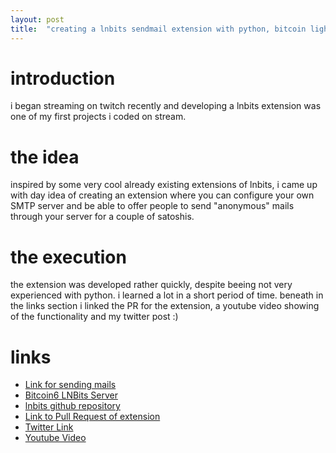 ```yaml
---
layout: post
title:  "creating a lnbits sendmail extension with python, bitcoin lightning"
---
```


introduction
============
i began streaming on twitch recently and developing a lnbits extension was one of my first projects i coded on stream.

the idea
========
inspired by some very cool already existing extensions of lnbits, i came up with day idea of creating an extension where you can configure your own SMTP server and be able to offer people to send "anonymous" mails through your server for a couple of satoshis.


the execution
=============
the extension was developed rather quickly, despite beeing not very experienced with python. i learned a lot in a short period of time. beneath in the links section i linked the PR for the extension, a youtube video showing of the functionality and my twitter post :)


links
=====

* [Link for sending mails](https://www.bitcoin6.net/sendmail/2TJ4LoRZQxkFahxixRqo6z)
* [Bitcoin6 LNBits Server](https://www.bitcoin6.net/)
* [lnbits github repository](https://github.com/lnbits/lnbits-legend/)
* [Link to Pull Request of extension](https://github.com/lnbits/lnbits-legend/)
* [Twitter Link](https://github.com/lnbits/lnbits-legend/)
* [Youtube Video](https://github.com/lnbits/lnbits-legend/)
